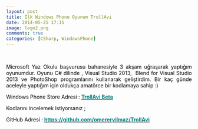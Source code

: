 ```yaml
---
layout: post
title: İlk Windows Phone Oyunum TrollAvi
date: 2014-05-25 17:15
image: logo2.png
comments: true
categories: [CSharp, WindowsPhone]
---
```



&nbsp;
<p style="text-align:justify;"><span style="color:#000000;">Microsoft Yaz Okulu başvurusu bahanesiyle 3 akşam uğraşarak yaptığım oyunumdur. Oyunu C# dilinde , Visual Studio 2013,  Blend for Visual Studio 2013 ve PhotoShop programlarını kullanarak geliştirdim. Bir kaç günde aceleyle yaptığım için oldukça amatörce bir kodlamaya sahip :)</span></p>
<p style="text-align:justify;"><span style="color:#000000;">Windows Phone Store Adresi : <strong><span style="color:#008080;"><a href="http://www.windowsphone.com/en-us/store/app/trollavi/820483b0-6077-49ea-8746-543c13e084d8"><span style="color:#008080;">TrollAvi Beta</span></a></span></strong></span></p>
<p style="text-align:justify;"><span style="color:#000000;">Kodlarını incelemek istiyorsanız ;</span></p>
<p style="text-align:justify;"><span style="color:#000000;">GitHub Adresi :<strong><span style="color:#008080;"> <a href="https://github.com/omereryilmaz/TrollAvi"><span style="color:#008080;">https://github.com/omereryilmaz/TrollAvi</span></a></span></strong></span></p>
&nbsp;
